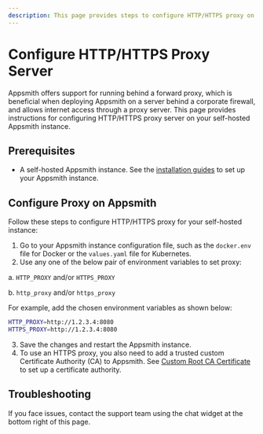 ```yaml
---
description: This page provides steps to configure HTTP/HTTPS proxy on your self-hosted instance.
---
```


# Configure HTTP/HTTPS Proxy Server

Appsmith offers support for running behind a forward proxy, which is beneficial when deploying Appsmith on a server behind a corporate firewall, and allows internet access through a proxy server. This page provides instructions for configuring HTTP/HTTPS proxy server on your self-hosted Appsmith instance.

## Prerequisites

- A self-hosted Appsmith instance. See the [installation guides](/getting-started/setup/installation-guides) to set up your Appsmith instance.

## Configure Proxy on Appsmith

Follow these steps to configure HTTP/HTTPS proxy for your self-hosted instance:

1. Go to your Appsmith instance configuration file, such as the `docker.env` file for Docker or the `values.yaml` file for Kubernetes.
2. Use any one of the below pair of environment variables to set proxy:

 a. `HTTP_PROXY` and/or `HTTPS_PROXY` 

 b. `http_proxy` and/or `https_proxy`

For example, add the chosen environment variables as shown below:
 ```bash
 HTTP_PROXY=http://1.2.3.4:8080
 HTTPS_PROXY=http://1.2.3.4:8080
 ```
3. Save the changes and restart the Appsmith instance.
4. To use an HTTPS proxy, you also need to add a trusted custom Certificate Authority (CA) to Appsmith. See [Custom Root CA Certificate](/getting-started/setup/instance-configuration/custom-domain/custom-ca-root-certificate) to set up a certificate authority.

## Troubleshooting

If you face issues, contact the support team using the chat widget at the bottom right of this page.
